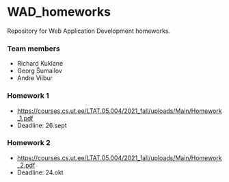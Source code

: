 # WAD_homeworks
Repository for Web Application Development homeworks.

### Team members
 - Richard Kuklane
 - Georg Šumailov
 - Andre Viibur

### Homework 1
* https://courses.cs.ut.ee/LTAT.05.004/2021_fall/uploads/Main/Homework_1.pdf
* Deadline: 26.sept

### Homework 2
* https://courses.cs.ut.ee/LTAT.05.004/2021_fall/uploads/Main/Homework_2.pdf
* Deadline: 24.okt
